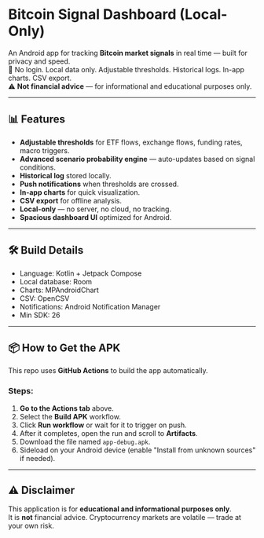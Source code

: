 # Bitcoin Signal Dashboard (Local-Only)

An Android app for tracking **Bitcoin market signals** in real time — built for privacy and speed.  
📱 No login. Local data only. Adjustable thresholds. Historical logs. In-app charts. CSV export.  
⚠️ **Not financial advice** — for informational and educational purposes only.

---

## 📊 Features

- **Adjustable thresholds** for ETF flows, exchange flows, funding rates, macro triggers.
- **Advanced scenario probability engine** — auto-updates based on signal conditions.
- **Historical log** stored locally.
- **Push notifications** when thresholds are crossed.
- **In-app charts** for quick visualization.
- **CSV export** for offline analysis.
- **Local-only** — no server, no cloud, no tracking.
- **Spacious dashboard UI** optimized for Android.

---

## 🛠 Build Details

- Language: Kotlin + Jetpack Compose
- Local database: Room
- Charts: MPAndroidChart
- CSV: OpenCSV
- Notifications: Android Notification Manager
- Min SDK: 26

---

## 📦 How to Get the APK

This repo uses **GitHub Actions** to build the app automatically.

### Steps:
1. **Go to the Actions tab** above.
2. Select the **Build APK** workflow.
3. Click **Run workflow** or wait for it to trigger on push.
4. After it completes, open the run and scroll to **Artifacts**.
5. Download the file named `app-debug.apk`.
6. Sideload on your Android device (enable "Install from unknown sources" if needed).

---

## ⚠️ Disclaimer

This application is for **educational and informational purposes only**.  
It is **not** financial advice. Cryptocurrency markets are volatile — trade at your own risk.
